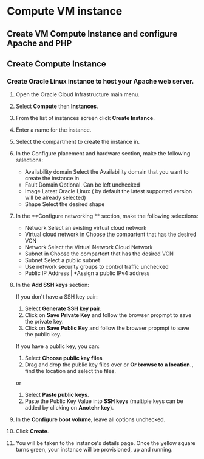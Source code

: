 # Compute VM instance

## Create VM Compute Instance and configure Apache and PHP

## Create Compute Instance

### Create Oracle Linux instance to host your Apache web server.

1. Open the Oracle Cloud Infrastructure main menu.

2. Select **Compute** then **Instances**.

3. From the list of instances screen click **Create Instance**.

4. Enter a name for the instance.

5. Select the compartment to create the instance in.

6. In the Configure placement and hardware section, make the following selections:

    * Availability domain Select the Availability domain that you want to create the instance in
    * Fault Domain Optional. Can be left unchecked
    * Image Latest Oracle Linux ( by default the latest supported version will be already selected)
    * Shape Select the desired shape

7. In the **Configure networking ** section, make the following selections:

    * Network Select an existing virtual cloud network
    * Virtual cloud network in Choose the compartent that has the desired VCN
    * Network Select the Virtual Network Cloud Network
    * Subnet in Choose the compartent that has the desired VCN
    * Subnet Select a public subnet
    * Use network security groups to control traffic unchecked
    * Public IP Address |  *Assign a public IPv4 address
    
8. In the **Add SSH keys** section:

    If you don't have a SSH key pair: 
    1. Select **Generate SSH key pair**.
    2. Click on **Save Private Key** and follow the browser propmpt to save the private key.
    3. Click on **Save Public Key** and follow the browser propmpt to save the public key.

    If you have a public key, you can:
    
    1. Select **Choose public key files**
    2. Drag and drop the public key files over or **Or browse to a location.**, find the location and select the files.

    or

    1. Select **Paste public keys**.
    2. Paste the Public Key Value into **SSH keys** (multiple keys can be added by clicking on **Anotehr key**).


9. In the **Configure boot volume**, leave all options unchecked.

10. Click **Create**.

11. You will be taken to the instance's details page. Once the yellow square turns green, your instance will be provisioned, up and running. 